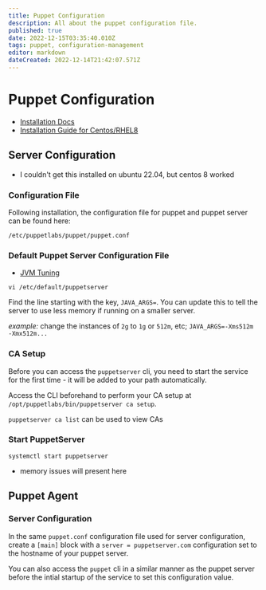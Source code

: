 ```yaml
---
title: Puppet Configuration
description: All about the puppet configuration file. 
published: true
date: 2022-12-15T03:35:40.010Z
tags: puppet, configuration-management
editor: markdown
dateCreated: 2022-12-14T21:42:07.571Z
---
```


# Puppet Configuration
- [Installation Docs](https://puppet.com/docs/puppet/7/install_agents.html#install_agents)
- [Installation Guide for Centos/RHEL8](https://computingforgeeks.com/install-puppet-master-and-agent-on-centos-rhel-8/)

## Server Configuration

- I couldn't get this installed on ubuntu 22.04, but centos 8 worked

### Configuration File

Following installation, the configuration file for puppet and puppet server can be found here: 

```
/etc/puppetlabs/puppet/puppet.conf
```

### Default Puppet Server Configuration File
- [JVM Tuning](https://puppet.com/docs/puppet/7/server/install_from_packages.html#running-puppet-server-on-a-vm)

```
vi /etc/default/puppetserver
```

Find the line starting with the key, `JAVA_ARGS=`. You can update this to tell the server to use less memory if running on a smaller server. 

*example:* change the instances of `2g` to `1g` or `512m`, etc; `JAVA_ARGS=-Xms512m -Xmx512m...`

### CA Setup

Before you can access the `puppetserver` cli, you need to start the service for the first time - it will be added to your path automatically. 

Access the CLI beforehand to perform your CA setup at `/opt/puppetlabs/bin/puppetserver ca setup`. 

`puppetserver ca list` can be used to view CAs

### Start PuppetServer

```
systemctl start puppetserver
```
- memory issues will present here

## Puppet Agent

### Server Configuration

In the same `puppet.conf` configuration file used for server configuration, create a `[main]` block with a `server = puppetserver.com` configuration set to the hostname of your puppet server. 

You can also access the `puppet` cli in a similar manner as the puppet server before the intial startup of the service to set this configuration value. 